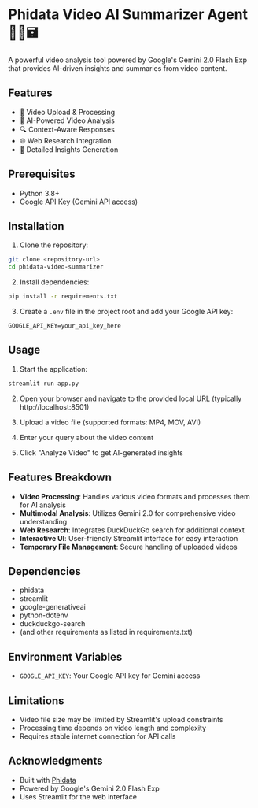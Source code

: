 # Phidata Video AI Summarizer Agent 🎥🎤🖬

A powerful video analysis tool powered by Google's Gemini 2.0 Flash Exp that provides AI-driven insights and summaries from video content.

## Features

- 🎥 Video Upload & Processing
- 🤖 AI-Powered Video Analysis
- 🔍 Context-Aware Responses
- 🌐 Web Research Integration
- 📝 Detailed Insights Generation

## Prerequisites

- Python 3.8+
- Google API Key (Gemini API access)

## Installation

1. Clone the repository:
```bash
git clone <repository-url>
cd phidata-video-summarizer
```

2. Install dependencies:
```bash
pip install -r requirements.txt
```

3. Create a `.env` file in the project root and add your Google API key:
```
GOOGLE_API_KEY=your_api_key_here
```

## Usage

1. Start the application:
```bash
streamlit run app.py
```

2. Open your browser and navigate to the provided local URL (typically http://localhost:8501)

3. Upload a video file (supported formats: MP4, MOV, AVI)

4. Enter your query about the video content

5. Click "Analyze Video" to get AI-generated insights

## Features Breakdown

- **Video Processing**: Handles various video formats and processes them for AI analysis
- **Multimodal Analysis**: Utilizes Gemini 2.0 for comprehensive video understanding
- **Web Research**: Integrates DuckDuckGo search for additional context
- **Interactive UI**: User-friendly Streamlit interface for easy interaction
- **Temporary File Management**: Secure handling of uploaded videos

## Dependencies

- phidata
- streamlit
- google-generativeai
- python-dotenv
- duckduckgo-search
- (and other requirements as listed in requirements.txt)

## Environment Variables

- `GOOGLE_API_KEY`: Your Google API key for Gemini access

## Limitations

- Video file size may be limited by Streamlit's upload constraints
- Processing time depends on video length and complexity
- Requires stable internet connection for API calls




## Acknowledgments

- Built with [Phidata](https://github.com/phidatahq/phidata)
- Powered by Google's Gemini 2.0 Flash Exp
- Uses Streamlit for the web interface